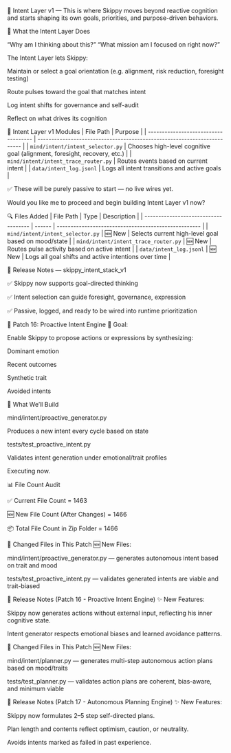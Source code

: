 

🎯 Intent Layer v1 — This is where Skippy moves beyond reactive cognition and starts shaping its own goals, priorities, and purpose-driven behaviors.

🧠 What the Intent Layer Does

“Why am I thinking about this?”
“What mission am I focused on right now?”

The Intent Layer lets Skippy:

Maintain or select a goal orientation (e.g. alignment, risk reduction, foresight testing)

Route pulses toward the goal that matches intent

Log intent shifts for governance and self-audit

Reflect on what drives its cognition


🧩 Intent Layer v1 Modules
| File Path                            | Purpose                                                                  |
| ------------------------------------ | ------------------------------------------------------------------------ |
| `mind/intent/intent_selector.py`     | Chooses high-level cognitive goal (alignment, foresight, recovery, etc.) |
| `mind/intent/intent_trace_router.py` | Routes events based on current intent                                    |
| `data/intent_log.jsonl`              | Logs all intent transitions and active goals                             |

✅ These will be purely passive to start — no live wires yet.

Would you like me to proceed and begin building Intent Layer v1 now?


🔍 Files Added
| File Path                            | Type   | Description                                          |
| ------------------------------------ | ------ | ---------------------------------------------------- |
| `mind/intent/intent_selector.py`     | 🆕 New | Selects current high-level goal based on mood/state  |
| `mind/intent/intent_trace_router.py` | 🆕 New | Routes pulse activity based on active intent         |
| `data/intent_log.jsonl`              | 🆕 New | Logs all goal shifts and active intentions over time |


📝 Release Notes — skippy_intent_stack_v1

✅ Skippy now supports goal-directed thinking

✅ Intent selection can guide foresight, governance, expression

✅ Passive, logged, and ready to be wired into runtime prioritization

🔮 Patch 16: Proactive Intent Engine
🎯 Goal:

Enable Skippy to propose actions or expressions by synthesizing:

Dominant emotion

Recent outcomes

Synthetic trait

Avoided intents

🔧 What We’ll Build

mind/intent/proactive_generator.py

Produces a new intent every cycle based on state

tests/test_proactive_intent.py

Validates intent generation under emotional/trait profiles

Executing now.

📊 File Count Audit

✅ Current File Count = 1463

🆕 New File Count (After Changes) = 1466

📦 Total File Count in Zip Folder = 1466


📝 Changed Files in This Patch
🆕 New Files:

mind/intent/proactive_generator.py — generates autonomous intent based on trait and mood

tests/test_proactive_intent.py — validates generated intents are viable and trait-biased

🧾 Release Notes (Patch 16 - Proactive Intent Engine)
✨ New Features:

Skippy now generates actions without external input, reflecting his inner cognitive state.

Intent generator respects emotional biases and learned avoidance patterns.

📝 Changed Files in This Patch
🆕 New Files:

mind/intent/planner.py — generates multi-step autonomous action plans based on mood/traits

tests/test_planner.py — validates action plans are coherent, bias-aware, and minimum viable

🧾 Release Notes (Patch 17 - Autonomous Planning Engine)
✨ New Features:

Skippy now formulates 2–5 step self-directed plans.

Plan length and contents reflect optimism, caution, or neutrality.

Avoids intents marked as failed in past experience.